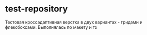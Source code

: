 # test-repository

Тестовая кроссадаптивная верстка в двух вариантах - гридами и флексбоксами. Выполнялась по макету и тз
